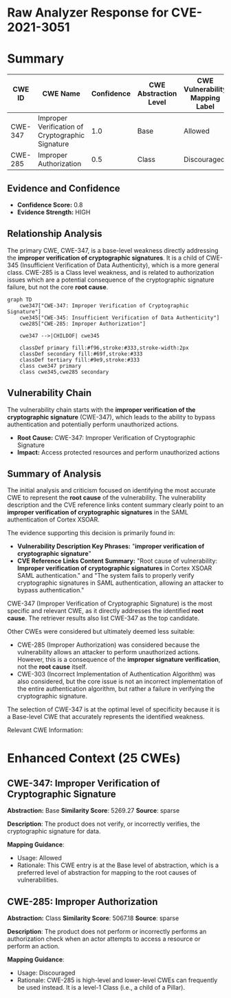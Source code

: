# Raw Analyzer Response for CVE-2021-3051

# Summary
| CWE ID | CWE Name | Confidence | CWE Abstraction Level | CWE Vulnerability Mapping Label | CWE-Vulnerability Mapping Notes |
|---|---|---|---|---|---|
| CWE-347 | Improper Verification of Cryptographic Signature | 1.0 | Base | Allowed | Primary CWE |
| CWE-285 | Improper Authorization | 0.5 | Class | Discouraged | Secondary Candidate |

## Evidence and Confidence

*   **Confidence Score:** 0.8
*   **Evidence Strength:** HIGH

## Relationship Analysis
The primary CWE, CWE-347, is a base-level weakness directly addressing the **improper verification of cryptographic signatures**. It is a child of CWE-345 (Insufficient Verification of Data Authenticity), which is a more general class. CWE-285 is a Class level weakness, and is related to authorization issues which are a potential consequence of the cryptographic signature failure, but not the core **root cause**.

```mermaid
graph TD
    cwe347["CWE-347: Improper Verification of Cryptographic Signature"]
    cwe345["CWE-345: Insufficient Verification of Data Authenticity"]
    cwe285["CWE-285: Improper Authorization"]
    
    cwe347 -->|CHILDOF| cwe345
    
    classDef primary fill:#f96,stroke:#333,stroke-width:2px
    classDef secondary fill:#69f,stroke:#333
    classDef tertiary fill:#9e9,stroke:#333
    class cwe347 primary
    class cwe345,cwe285 secondary
```

## Vulnerability Chain
The vulnerability chain starts with the **improper verification of the cryptographic signature** (CWE-347), which leads to the ability to bypass authentication and potentially perform unauthorized actions.
  - **Root Cause:** CWE-347: Improper Verification of Cryptographic Signature
  - **Impact:** Access protected resources and perform unauthorized actions

## Summary of Analysis
The initial analysis and criticism focused on identifying the most accurate CWE to represent the **root cause** of the vulnerability. The vulnerability description and the CVE reference links content summary clearly point to an **improper verification of cryptographic signatures** in the SAML authentication of Cortex XSOAR.

The evidence supporting this decision is primarily found in:
- **Vulnerability Description Key Phrases:** "**improper verification of cryptographic signature**"
- **CVE Reference Links Content Summary:** "Root cause of vulnerability: **Improper verification of cryptographic signatures** in Cortex XSOAR SAML authentication." and "The system fails to properly verify cryptographic signatures in SAML authentication, allowing an attacker to bypass authentication."

CWE-347 (Improper Verification of Cryptographic Signature) is the most specific and relevant CWE, as it directly addresses the identified **root cause**. The retriever results also list CWE-347 as the top candidate.

Other CWEs were considered but ultimately deemed less suitable:
- CWE-285 (Improper Authorization) was considered because the vulnerability allows an attacker to perform unauthorized actions. However, this is a consequence of the **improper signature verification**, not the **root cause** itself.
- CWE-303 (Incorrect Implementation of Authentication Algorithm) was also considered, but the core issue is not an incorrect implementation of the entire authentication algorithm, but rather a failure in verifying the cryptographic signature.

The selection of CWE-347 is at the optimal level of specificity because it is a Base-level CWE that accurately represents the identified weakness.

Relevant CWE Information:

# Enhanced Context (25 CWEs)

## CWE-347: Improper Verification of Cryptographic Signature
**Abstraction:** Base
**Similarity Score**: 5269.27
**Source**: sparse

**Description**:
The product does not verify, or incorrectly verifies, the cryptographic signature for data.

**Mapping Guidance**:
- Usage: Allowed
- Rationale: This CWE entry is at the Base level of abstraction, which is a preferred level of abstraction for mapping to the root causes of vulnerabilities.

## CWE-285: Improper Authorization
**Abstraction:** Class
**Similarity Score**: 5067.18
**Source**: sparse

**Description**:
The product does not perform or incorrectly performs an authorization check when an actor attempts to access a resource or perform an action.

**Mapping Guidance**:
- Usage: Discouraged
- Rationale: CWE-285 is high-level and lower-level CWEs can frequently be used instead. It is a level-1 Class (i.e., a child of a Pillar).